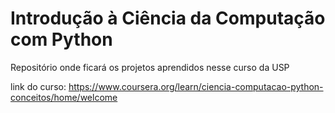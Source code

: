 # Introdução à Ciência da Computação com Python

Repositório onde ficará os projetos aprendidos nesse curso da USP

link do curso: https://www.coursera.org/learn/ciencia-computacao-python-conceitos/home/welcome
